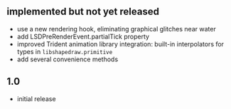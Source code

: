 ## implemented but not yet released
- use a new rendering hook, eliminating graphical glitches near water
- add LSDPreRenderEvent.partialTick property
- improved Trident animation library integration: built-in interpolators for
  types in `libshapedraw.primitive`
- add several convenience methods

## 1.0
- initial release

